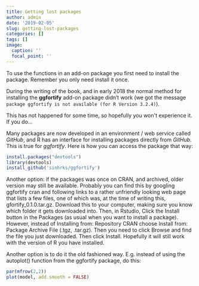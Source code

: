```yaml
---
title: Getting lost packages
author: admin
date: '2019-02-05'
slug: getting-lost-packages
categories: []
tags: []
image:
  caption: ''
  focal_point: ''
---
```


To use the functions in an add-on package you first need to install the package. Remember you only need install it once.

During the writing of the book, and in early 2018 the normal method for installing the **ggfortify** add-on package didn’t work (we got the message `package ggfortify is not available (for R Version 3.2.4)`).

This has not happened for some time, so hopefully you won't experience it. If you do...

Many packages are now developed in an environment / web service called *GitHub*, and R has an interface for installing packages directly from *GitHub*. This is true for *ggfortify*. Here is how you can access the package that way:


```r
install.packages("devtools")
library(devtools)
install_github('sinhrks/ggfortify')
```

Another option: if the packages was once on CRAN, and archived, older version may still be available. Probably you can find this by googling ggfortify cran and following links to a rather unfriendly looking web page that lists a few files, one of which was, at the time of writing this, gfortify\_0.1.0.tar.gz. Download this to your computer, making sure you know which folder it gets downloaded into. Then, in Rstudio, Click the Install button in the Packages (as usual when you want to install a package). However, instead of Installing from: Repository CRAN choose Install from: Package Archive File (.tgz, .tar.gz). Then you need to click Browse and find the file you just downloaded. Then click Install. Hopefully it will still work with the version of R you have installed.

Another option is to do it the old fashioned way. E.g. instead of using the autoplot() function from the ggfortify package, do this:


```r
par(mfrow(2,2))
plot(model, add.smooth = FALSE)
```

